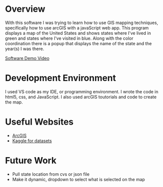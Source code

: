 # Overview

With this software I was trying to learn how to use GIS mapping techniques, specifically how to use arcGIS with a javaScript web app. This program displays a map of the United States and shows states where I've lived in green and states where I've visited in blue. Along with the color coordination there is a popup that displays the name of the state and the year(s) I was there.

[Software Demo Video](http://youtube.link.goes.here)

# Development Environment

I used VS code as my IDE, or programming environment.
I wrote the code in html5, css, and JavaScript.
I also used arcGIS toutorials and code to create the map.

# Useful Websites

* [ArcGIS](https://developers.arcgis.com/javascript/latest/display-a-map/)
* [Kaggle for datasets](https://www.kaggle.com/datasets/jeffreybraun/chipotle-locations)


# Future Work

* Pull state location from cvs or json file
* Make it dynamic, dropdown to select what is selected on the map
